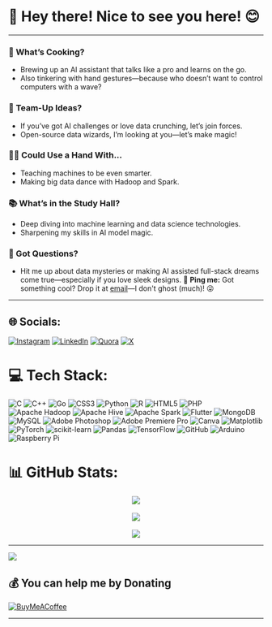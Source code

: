 # 👋 **Hey there!** Nice to see you here! 😊

---
### 🌱 What’s Cooking?
- Brewing up an AI assistant that talks like a pro and learns on the go.
- Also tinkering with hand gestures—because who doesn’t want to control computers with a wave?

### 🤝 Team-Up Ideas?
- If you’ve got AI challenges or love data crunching, let’s join forces.
- Open-source data wizards, I’m looking at you—let’s make magic!

### 🙋‍♂️ Could Use a Hand With...
- Teaching machines to be even smarter.
- Making big data dance with Hadoop and Spark.

### 📚 What’s in the Study Hall?
- Deep diving into machine learning and data science technologies.
- Sharpening my skills in AI model magic.

### 💬 Got Questions?
- Hit me up about data mysteries or making AI assisted full-stack dreams come true—especially if you love sleek designs.
📧 **Ping me:** Got something cool? Drop it at [email](mailto:areebmobile@gmail.com)—I don't ghost (much)! 😜

---


## 🌐 Socials:
[![Instagram](https://img.shields.io/badge/Instagram-%23E4405F.svg?logo=Instagram&logoColor=white)](https://instagram.com/emareeeb) [![LinkedIn](https://img.shields.io/badge/LinkedIn-%230077B5.svg?logo=linkedin&logoColor=white)](https://linkedin.com/in/areeb-ahmed-87a728283) [![Quora](https://img.shields.io/badge/Quora-%23B92B27.svg?logo=Quora&logoColor=white)](https://quora.com/profile/Areeb-Ahmed-83) [![X](https://img.shields.io/badge/X-black.svg?logo=X&logoColor=white)](https://x.com/emareeeb) 

# 💻 Tech Stack:
![C](https://img.shields.io/badge/c-%2300599C.svg?style=for-the-badge&logo=c&logoColor=white) ![C++](https://img.shields.io/badge/c++-%2300599C.svg?style=for-the-badge&logo=c%2B%2B&logoColor=white) ![Go](https://img.shields.io/badge/go-%2300ADD8.svg?style=for-the-badge&logo=go&logoColor=white) ![CSS3](https://img.shields.io/badge/css3-%231572B6.svg?style=for-the-badge&logo=css3&logoColor=white) ![Python](https://img.shields.io/badge/python-3670A0?style=for-the-badge&logo=python&logoColor=ffdd54) ![R](https://img.shields.io/badge/r-%23276DC3.svg?style=for-the-badge&logo=r&logoColor=white) ![HTML5](https://img.shields.io/badge/html5-%23E34F26.svg?style=for-the-badge&logo=html5&logoColor=white) ![PHP](https://img.shields.io/badge/php-%23777BB4.svg?style=for-the-badge&logo=php&logoColor=white) ![Apache Hadoop](https://img.shields.io/badge/Apache%20Hadoop-66CCFF?style=for-the-badge&logo=apachehadoop&logoColor=black) ![Apache Hive](https://img.shields.io/badge/Apache%20Hive-FDEE21?style=for-the-badge&logo=apachehive&logoColor=black) ![Apache Spark](https://img.shields.io/badge/Apache%20Spark-FDEE21?style=for-the-badge&logo=apachespark&logoColor=black) ![Flutter](https://img.shields.io/badge/Flutter-%2302569B.svg?style=for-the-badge&logo=Flutter&logoColor=white) ![MongoDB](https://img.shields.io/badge/MongoDB-%234ea94b.svg?style=for-the-badge&logo=mongodb&logoColor=white) ![MySQL](https://img.shields.io/badge/mysql-4479A1.svg?style=for-the-badge&logo=mysql&logoColor=white) ![Adobe Photoshop](https://img.shields.io/badge/adobe%20photoshop-%2331A8FF.svg?style=for-the-badge&logo=adobe%20photoshop&logoColor=white) ![Adobe Premiere Pro](https://img.shields.io/badge/Adobe%20Premiere%20Pro-9999FF.svg?style=for-the-badge&logo=Adobe%20Premiere%20Pro&logoColor=white) ![Canva](https://img.shields.io/badge/Canva-%2300C4CC.svg?style=for-the-badge&logo=Canva&logoColor=white) ![Matplotlib](https://img.shields.io/badge/Matplotlib-%23ffffff.svg?style=for-the-badge&logo=Matplotlib&logoColor=black) ![PyTorch](https://img.shields.io/badge/PyTorch-%23EE4C2C.svg?style=for-the-badge&logo=PyTorch&logoColor=white) ![scikit-learn](https://img.shields.io/badge/scikit--learn-%23F7931E.svg?style=for-the-badge&logo=scikit-learn&logoColor=white) ![Pandas](https://img.shields.io/badge/pandas-%23150458.svg?style=for-the-badge&logo=pandas&logoColor=white) ![TensorFlow](https://img.shields.io/badge/TensorFlow-%23FF6F00.svg?style=for-the-badge&logo=TensorFlow&logoColor=white) ![GitHub](https://img.shields.io/badge/github-%23121011.svg?style=for-the-badge&logo=github&logoColor=white) ![Arduino](https://img.shields.io/badge/-Arduino-00979D?style=for-the-badge&logo=Arduino&logoColor=white) ![Raspberry Pi](https://img.shields.io/badge/-RaspberryPi-C51A4A?style=for-the-badge&logo=Raspberry-Pi)
# 📊 GitHub Stats:
<div align="center">
  <img src="https://github-readme-stats.vercel.app/api?username=emareeeb&theme=dark&hide_border=false&include_all_commits=false&count_private=true" /><br/> <br>
  <img src="https://github-readme-streak-stats.herokuapp.com/?user=emareeeb&theme=dark&hide_border=false" /><br/> <br>
  <img src="https://github-readme-stats.vercel.app/api/top-langs/?username=emareeeb&theme=dark&hide_border=false&include_all_commits=false&count_private=true&layout=compact" /> <br>
</div>

---
[![](https://visitcount.itsvg.in/api?id=emareeeb&icon=10&color=13)](https://visitcount.itsvg.in)

  ## 💰 You can help me by Donating
  [![BuyMeACoffee](https://img.shields.io/badge/Buy%20Me%20a%20Coffee-ffdd00?style=for-the-badge&logo=buy-me-a-coffee&logoColor=black)](https://buymeacoffee.com/@emareeeb) 

  ---

